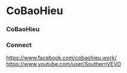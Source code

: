 # CoBaoHieu

### CoBaoHieu

### Connect
https://www.facebook.com/cobaohieu.work/
<br>
https://www.youtube.com/user/SouthernVEVO
